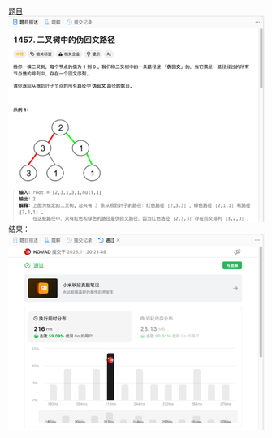 [题目](https://leetcode.cn/problems/pseudo-palindromic-paths-in-a-binary-tree/description/)
![pic](img.png)
结果：
![pic](result.png)